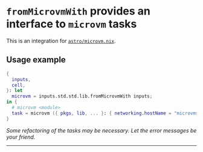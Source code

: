 # `fromMicrovmWith` provides an interface to `microvm` tasks

This is an integration for [`astro/microvm.nix`][microvm].

## Usage example

```nix
{
  inputs,
  cell,
}: let
  microvm = inputs.std.std.lib.fromMicrovmWith inputs;
in {
  # microvm <module>
  task = microvm ({ pkgs, lib, ... }: { networking.hostName = "microvms-host";});
}
```

_Some refactoring of the tasks may be necessary. Let the error messages be your friend._

---
[microvm]: https://github.com/astro/microvm.nix
